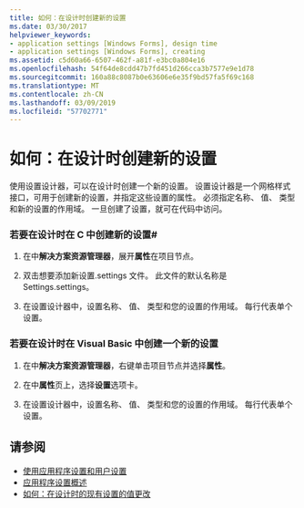 ```yaml
---
title: 如何：在设计时创建新的设置
ms.date: 03/30/2017
helpviewer_keywords:
- application settings [Windows Forms], design time
- application settings [Windows Forms], creating
ms.assetid: c5d60a66-6507-462f-a81f-e3bc0a804e16
ms.openlocfilehash: 54f64de8cdd47b7fd451d266cca3b7577e9e1d78
ms.sourcegitcommit: 160a88c8087b0e63606e6e35f9bd57fa5f69c168
ms.translationtype: MT
ms.contentlocale: zh-CN
ms.lasthandoff: 03/09/2019
ms.locfileid: "57702771"
---
```

# <a name="how-to-create-a-new-setting-at-design-time"></a>如何：在设计时创建新的设置
使用设置设计器，可以在设计时创建一个新的设置。 设置设计器是一个网格样式接口，可用于创建新的设置，并指定这些设置的属性。 必须指定名称、 值、 类型和新的设置的作用域。 一旦创建了设置，就可在代码中访问。  
  
### <a name="to-create-a-new-setting-at-design-time-in-c"></a>若要在设计时在 C 中创建新的设置\#
  
1.  在中**解决方案资源管理器**，展开**属性**在项目节点。  
  
2.  双击想要添加新设置.settings 文件。 此文件的默认名称是 Settings.settings。  
  
3.  在设置设计器中，设置名称、 值、 类型和您的设置的作用域。 每行代表单个设置。  
  
### <a name="to-create-a-new-setting-at-design-time-in-visual-basic"></a>若要在设计时在 Visual Basic 中创建一个新的设置  
  
1.  在中**解决方案资源管理器**，右键单击项目节点并选择**属性**。  
  
2.  在中**属性**页上，选择**设置**选项卡。  
  
3.  在设置设计器中，设置名称、 值、 类型和您的设置的作用域。 每行代表单个设置。  
  
## <a name="see-also"></a>请参阅
- [使用应用程序设置和用户设置](using-application-settings-and-user-settings.md)
- [应用程序设置概述](application-settings-overview.md)
- [如何：在设计时的现有设置的值更改](how-to-change-the-value-of-an-existing-setting-at-design-time.md)
